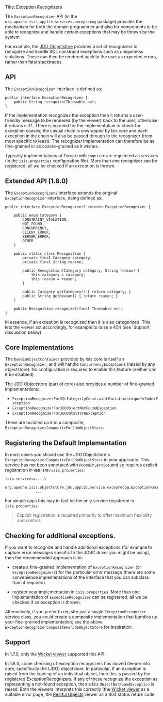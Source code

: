 Title: Exception Recognizers

[//]: # (content copied to _user-guide_xxx)

The `ExceptionRecognizer` API (in the `org.apache.isis.applib.services.exceprecog` package) provides the mechanism for 
both the domain programmer and also for components to be able to recognize and handle certain exceptions that may be 
thrown by the system.

For example, the [JDO Objectstore](../../components/objectstores/jdo/about.html) provides a set of recognizers to 
recognize and handle SQL constraint exceptions such as uniqueness violations.  These can then be rendered back to the 
user as expected errors, rather than fatal stacktraces.

## API

The `ExceptionRecognizer` interface is defined as:

    public interface ExceptionRecognizer {
        public String recognize(Throwable ex);
    }

If the implementation recognizes the exception then it returns a user-friendly message to be rendered (by the viewer) 
back to the user; otherwise it returns `null`.  There is no need for the implementation to check for exception causes; 
the casual chain is unwrapped by Isis core and each exception in the chain will also be passed through to the 
recognizer (from most specific to least).  The recognizer implementation can therefore be as fine-grained or as 
coarse-grained as it wishes.

Typically implementations of `ExceptionRecognizer` are registered as services (in the `isis.properties` configuration 
file). More than one recognizer can be registered; all we be checked if an exception is thrown.

## Extended API (1.8.0)

The `ExceptionRecognizer2` interface extends the original `ExceptionRecognizer` interface, being defined as:

    public interface ExceptionRecognizer2 extends ExceptionRecognizer {
    
        public enum Category {
            CONSTRAINT_VIOLATION,
            NOT_FOUND,
            CONCURRENCY,
            CLIENT_ERROR,
            SERVER_ERROR,
            OTHER
        }
    
        public static class Recognition {
            private final Category category;
            private final String reason;
    
            public Recognition(Category category, String reason) {
                this.category = category;
                this.reason = reason;
            }
    
            public Category getCategory() { return category; }
            public String getReason() { return reason; }
        }
    
        public Recognition recognize2(final Throwable ex);
    }

In essence, if an exception is recognized then it is also categorized.  This lets the viewer act accordingly, for 
example to raise a 404 (see 'Support' discussion below).

## Core Implementations

The `DomainObjectContainer` provided by Isis core is itself an `ExceptionRecognizer`, and will handle 
`ConcurrencyException`s (raised by any objectstore).  No configuration is required to enable this feature (neither can 
it be disabled).

The JDO Objectstore (part of core) also provides a number of fine-grained implementations:

* `ExceptionRecognizerForSQLIntegrityConstraintViolationUniqueOrIndexException`
* `ExceptionRecognizerForJDOObjectNotFoundException`
* `ExceptionRecognizerForJDODataStoreException`

These are bundled up into a composite, `ExceptionRecognizerCompositeForJdoObjectStore`.

## Registering the Default Implementation

In most cases you should use the JDO Objectstore's `ExceptionRecognizerCompositeForJdoObjectStore` in your applicatio.
This service has *not* been annotated with `@DomainService` and so requires explicit registration in 
`WEB-INF/isis.properties`:

    isis.services=...,\
                  org.apache.isis.objectstore.jdo.applib.service.exceprecog.ExceptionRecognizerCompositeForJdoObjectStore,\
                  ...

For simple apps this may in fact be the only service registered in `isis.properties`.

> Explicit registration is required primarily to offer maximum flexibility and control.

## Checking for additional exceptions.

If you want to recognize and handle additional exceptions (for example to capture error messages specific to the 
JDBC driver you might be using), then the recommended approach is to:

* create a fine-grained implementation of `ExceptionRecognizer` (or `ExceptionRecognizer2`) for the particular error 
message (there are some convenience implementations of the interface that you can subclass from if required)

* register your implementation in `isis.properties`.  More than one implementation of `ExceptionRecognizer` can be 
  registered; all we be checked if an exception is thrown.

Alternatively, if you prefer to register just a single `ExceptionRecognizer` service class, you could create a 
composite implementation that bundles up your fine-grained implementation; see the above 
`ExceptionRecognizerCompositeForJdoObjectStore` for inspiration.

## Support

In 1.7.0, only the [Wicket viewer](../../components/viewers/wicket/about.html) supported this API.

In 1.8.0, some checking of exception recognizers has moved deeper into core, specifically the (JDO) objectstore.
In particular, if an exception is raised from the loading of an individual object, then this is passed by the
registered ExceptionRecognizers.  If any of these recognize the exception as representing a not-found exception, then
a Isis `ObjectNotFoundException` is raised.  Both the viewers interprets this correctly (the 
[Wicket viewer](../../components/viewers/wicket/about.html) as a suitable error page, the 
[Restful Objects](../../components/viewers/restfulobjects/about.html) viewer as a 404 status return code.
 
